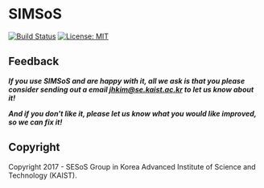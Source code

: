 # SIMSoS

[![Build Status](https://travis-ci.org/SESoS/SIMSoS.svg?branch=develop)](https://travis-ci.org/SESoS/SIMSoS)
[![License: MIT](https://img.shields.io/badge/License-MIT-yellow.svg)](https://opensource.org/licenses/MIT)

## Feedback

**_If you use SIMSoS and are happy with it, all we ask is that you please consider sending out a email [jhkim@se.kaist.ac.kr](mailto:jhkim@se.kaist.ac.kr) to let us know about it!_**

**_And if you don't like it, please let us know what you would like improved, so we can fix it!_**

## Copyright

Copyright 2017 - SESoS Group in Korea Advanced Institute of Science and Technology (KAIST).
